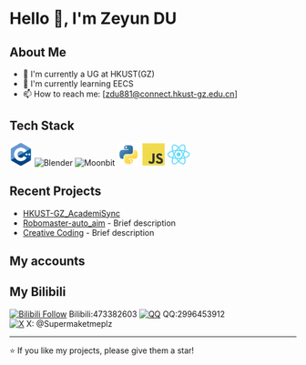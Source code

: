 # Hello 👋, I'm Zeyun DU

## About Me

- 🔭 I'm currently a UG at HKUST(GZ)
- 🌱 I'm currently learning EECS
- 📫 How to reach me: [zdu881@connect.hkust-gz.edu.cn]

## Tech Stack

<p align="left">
<img src="https://raw.githubusercontent.com/devicons/devicon/master/icons/cplusplus/cplusplus-original.svg" alt="C++" width="40" height="40"/>
<img src="https://www.blender.org/wp-content/themes/bthree/assets/icons/apple-touch-icon.png" alt="Blender" width="40" height="40"/>
<img src="https://www.moonbitlang.cn/img/logo.png" alt="Moonbit" width="40" height="40"/>
<img src="https://raw.githubusercontent.com/devicons/devicon/master/icons/python/python-original.svg" alt="Python" width="40" height="40"/>
<img src="https://raw.githubusercontent.com/devicons/devicon/master/icons/javascript/javascript-original.svg" alt="JavaScript" width="40" height="40"/>
<img src="https://raw.githubusercontent.com/devicons/devicon/master/icons/react/react-original.svg" alt="React" width="40" height="40"/>
</p>

## Recent Projects

- [HKUST-GZ_AcademiSync](https://github.com/Axfff/HKUST-GZ_AcademiSync)
- [Robomaster-auto_aim](https://github.com/PnX-HKUSTGZ/auto-aim) - Brief description
- [Creative Coding](https://editor.p5js.org/zdu881/sketches) - Brief description

## My accounts

## My Bilibili

[<img src="https://static.hdslb.com/images/favicon.ico" alt="Bilibili Follow" width="40" height="40"/>](https://space.bilibili.com/473382603) Bilibili:473382603
[<img src="https://qzonestyle.gtimg.cn/qzone/qzact/act/external/tiqq/logo.png" alt="QQ" width="40" height="40"/>](tencent://AddContact/?fromId=45&fromSubId=1&subcmd=all&uin=2996453912&website=www.oicqzone.com) QQ:2996453912  
[<img src="https://abs.twimg.com/responsive-web/client-web/icon-ios.77d25eba.png" alt="X" width="40" height="40"/>](https://x.com/Supermaketmeplz) X: @Supermaketmeplz

---

⭐️ If you like my projects, please give them a star!
